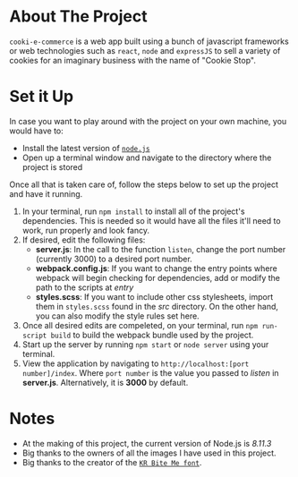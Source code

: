 # About The Project
`cooki-e-commerce` is a web app built using a bunch of javascript frameworks or web technologies such as `react`, `node` and `expressJS` to sell a variety of cookies for an imaginary business with the name of "Cookie Stop".

# Set it Up
In case you want to play around with the project on your own machine, you would have to:
* Install the latest version of [`node.js`](https://nodejs.org/en/) 
* Open up a terminal window and navigate to the directory where the project is stored

Once all that is taken care of, follow the steps below to set up the project and have it running.
1. In your terminal, run `npm install` to install all of the project's dependencies. This is needed so it would have all the files it'll need to work, run properly and look fancy.
2. If desired, edit the following files:
   * __server.js__: In the call to the function `listen`, change the port number (currently 3000) to a desired port number.
   * __webpack.config.js__: If you want to change the entry points where webpack will begin checking for dependencies, add or modify the path to the scripts at _entry_
   * __styles.scss__: If you want to include other css stylesheets, import them in `styles.scss` found in the _src_ directory. On  the other hand, you can also modify the style rules set here.
3. Once all desired edits are compeleted, on your terminal, run `npm run-script build` to build the webpack bundle used by the project.
4. Start up the server by running `npm start` or `node server` using your terminal.
5. View the application by navigating to `http://localhost:[port number]/index`. Where `port number` is the value you passed to _listen_ in __server.js__. Alternatively, it is __3000__ by default.

# Notes
* At the making of this project, the current version of Node.js is _8.11.3_
* Big thanks to the owners of all the images I have used in this project.
* Big thanks to the creator of the [`KR Bite Me font`](https://www.dafont.com/kr-bite-me.font?text=Cookie+stop).
